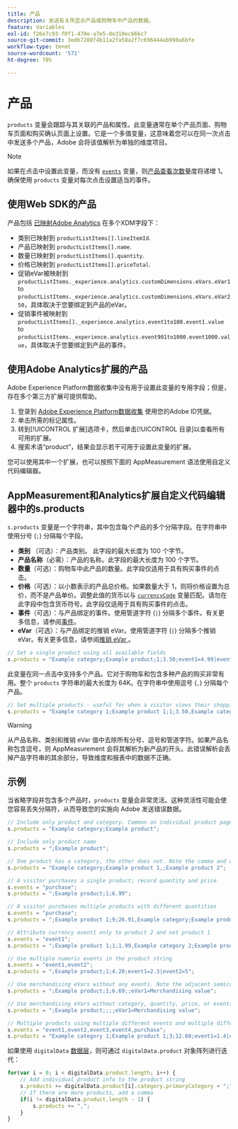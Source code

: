 ```yaml
---
title: 产品
description: 发送有关所显示产品或购物车中产品的数据。
feature: Variables
exl-id: f26e7c93-f0f1-470e-a7e5-0e310ec666c7
source-git-commit: 3edb7208f4b11a2fa58a2f7c696444ab998a6bfe
workflow-type: tm+mt
source-wordcount: '571'
ht-degree: 78%

---
```


# 产品

`products` 变量会跟踪与其关联的产品和属性。此变量通常在单个产品页面、购物车页面和购买确认页面上设置。它是一个多值变量，这意味着您可以在同一次点击中发送多个产品，Adobe 会将该值解析为单独的维度项目。

>[!NOTE]
>
>如果在点击中设置此变量，而没有 [`events`](events/events-overview.md) 变量，则[产品查看次数](/help/components/metrics/product-views.md)量度将递增 1。确保使用 `products` 变量对每次点击设置适当的事件。

## 使用Web SDK的产品

产品包括 [已映射Adobe Analytics](https://experienceleague.adobe.com/docs/analytics/implementation/aep-edge/variable-mapping.html) 在多个XDM字段下：

* 类别已映射到 `productListItems[].lineItemId`.
* 产品已映射到 `productListItems[].name`.
* 数量已映射到 `productListItems[].quantity`.
* 价格已映射到 `productListItems[].priceTotal`.
* 促销eVar被映射到 `productListItems._experience.analytics.customDimensions.eVars.eVar1` to `productListItems._experience.analytics.customDimensions.eVars.eVar250`，具体取决于您要绑定到产品的eVar。
* 促销事件被映射到 `productListItems[]._experience.analytics.event1to100.event1.value` to `productListItems._experience.analytics.event901to1000.event1000.value`，具体取决于您要绑定到产品的事件。

## 使用Adobe Analytics扩展的产品

Adobe Experience Platform数据收集中没有用于设置此变量的专用字段；但是，存在多个第三方扩展可提供帮助。

1. 登录到 [Adobe Experience Platform数据收集](https://experience.adobe.com/data-collection) 使用您的Adobe ID凭据。
2. 单击所需的标记属性。
3. 转到[!UICONTROL 扩展]选项卡，然后单击[!UICONTROL 目录]以查看所有可用的扩展。
4. 搜索术语“product”，结果会显示若干可用于设置此变量的扩展。

您可以使用其中一个扩展，也可以按照下面的 AppMeasurement 语法使用自定义代码编辑器。

## AppMeasurement和Analytics扩展自定义代码编辑器中的s.products

`s.products` 变量是一个字符串，其中包含每个产品的多个分隔字段。在字符串中使用分号 (`;`) 分隔每个字段。

* **类别** （可选）：产品类别。 此字段的最大长度为 100 个字节。
* **产品名称**（必需）：产品的名称。此字段的最大长度为 100 个字节。
* **数量**（可选）：购物车中此产品的数量。此字段仅适用于具有购买事件的点击。
* **价格**（可选）：以小数表示的产品总价格。如果数量大于 1，则将价格设置为总价，而不是产品单价。调整此值的货币以与 [`currencyCode`](../config-vars/currencycode.md) 变量匹配。请勿在此字段中包含货币符号。此字段仅适用于具有购买事件的点击。
* **事件**（可选）：与产品绑定的事件。使用管道字符 (`|`) 分隔多个事件。有关更多信息，请参阅[事件](events/events-overview.md)。
* **eVar**（可选）：与产品绑定的推销 eVar。使用管道字符 (`|`) 分隔多个推销 eVar。有关更多信息，请参阅[推销 eVar ](evar-merchandising.md)。

```js
// Set a single product using all available fields
s.products = "Example category;Example product;1;3.50;event1=4.99|event2=5.99;eVar1=Example merchandising value 1|eVar2=Example merchandising value 2";
```

此变量在同一点击中支持多个产品。它对于购物车和包含多种产品的购买非常有用。整个 `products` 字符串的最大长度为 64K。在字符串中使用逗号 (`,`) 分隔每个产品。

```js
// Set multiple products - useful for when a visitor views their shopping cart
s.products = "Example category 1;Example product 1;1;3.50,Example category 2;Example product 2;1;5.99";
```

>[!WARNING]
>
>从产品名称、类别和推销 eVar 值中去除所有分号、逗号和管道字符。如果产品名称包含逗号，则 AppMeasurement 会将其解析为新产品的开头。此错误解析会丢掉产品字符串的其余部分，导致维度和报表中的数据不正确。

## 示例

当省略字段并包含多个产品时，`products` 变量会非常灵活。这种灵活性可能会使您容易丢失分隔符，从而导致您的实施向 Adobe 发送错误数据。

```js
// Include only product and category. Common on individual product pages
s.products = "Example category;Example product";

// Include only product name
s.products = ";Example product";

// One product has a category, the other does not. Note the comma and adjacent semicolon to omit category
s.products = "Example category;Example product 1,;Example product 2";

// A visitor purchases a single product; record quantity and price
s.events = "purchase";
s.products = ";Example product;1;6.99";

// A visitor purchases multiple products with different quantities
s.events = "purchase";
s.products = ";Example product 1;9;26.91,Example category;Example product 2;4;9.96";

// Attribute currency event1 only to product 2 and not product 1
s.events = "event1";
s.products = ";Example product 1;1;1.99,Example category 2;Example product 2;1;2.69;event1=1.29";

// Use multiple numeric events in the product string
s.events = "event1,event2";
s.products = ";Example product;1;4.20;event1=2.3|event2=5";

// Use merchandising eVars without any events. Note the adjacent semicolons to skip events
s.products = ";Example product;1;6.69;;eVar1=Merchandising value";

// Use merchandising eVars without category, quantity, price, or events
s.products = ";Example product;;;;eVar1=Merchandising value";

// Multiple products using multiple different events and multiple different merchandising eVars
s.events = "event1,event2,event3,event4,purchase";
s.products = "Example category 1;Example product 1;3;12.60;event1=1.4|event2=9;eVar1=Merchandising value|eVar2=Another merchandising value,Example category 2;Example product 2;1;59.99;event3=6.99|event4=1;eVar3=Merchandising value 3|eVar4=Example value four";
```

如果使用 `digitalData` [数据层](../../prepare/data-layer.md)，则可通过 `digitalData.product` 对象阵列进行迭代：

```js
for(var i = 0; i < digitalData.product.length; i++) {
    // Add individual product info to the product string
    s.products += digitalData.product[i].category.primaryCategory + ";" + digitalData.product[i].productInfo.productName;
    // If there are more products, add a comma
    if(i != digitalData.product.length - 1) {
        s.products += ",";
    }
}
```
